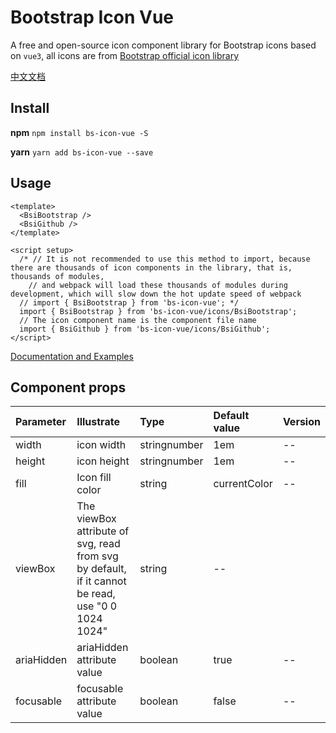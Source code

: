 # Bootstrap Icon Vue
A free and open-source icon component library for Bootstrap icons based on `vue3`, all icons are from [Bootstrap official icon library](https://github.com/twbs/icons)

[中文文档](http://xxx.yyy)
## Install 
**npm**
`npm install bs-icon-vue -S`

**yarn**
`yarn add bs-icon-vue --save`

## Usage
```
<template>
  <BsiBootstrap />
  <BsiGithub />
</template>

<script setup>
  /* // It is not recommended to use this method to import, because there are thousands of icon components in the library, that is, thousands of modules, 
    // and webpack will load these thousands of modules during development, which will slow down the hot update speed of webpack
  // import { BsiBootstrap } from 'bs-icon-vue'; */
  import { BsiBootstrap } from 'bs-icon-vue/icons/BsiBootstrap';
  // The icon component name is the component file name
  import { BsiGithub } from 'bs-icon-vue/icons/BsiGithub';
</script>
```
[Documentation and Examples](http://xxx.com)

## Component props

| Parameter  | Illustrate                                      | Type         | Default value | Version |
|:-----------|:------------------------------------------------|:-------------|:--------------|:--------|
| width      | icon width                                            | stringnumber | 1em           | --      |
| height     | icon height                                            | stringnumber | 1em           | --      |
| fill       | Icon fill color                                          | string       | currentColor  | --      |
| viewBox    | The viewBox attribute of svg, read from svg by default, if it cannot be read, use "0 0 1024 1024" | string       | --            |
| ariaHidden | ariaHidden attribute value                                   | boolean      | true          | --      |
| focusable  | focusable attribute value                                    | boolean      | false         | --      |
